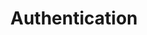 ---
title: Authentication
name: Authentication
position_number: 3
parameters:
  - name:
    content:
content_markdown: |-
  Authentication is required for all API requests. Planman API uses bearer access tokens to authenticate requests. To get an access token, you can sign in using your branch code through our sign in endpoint. The access token's lifetime is 18 hours. Whenever it expires, you need to call the sign in endpoint to have a new one generated.

  The access token should be added as a request header as shown below.

  None of the requests will succeed unless you include a correct access token in the request header.
  {: .error}

left_code_blocks:
  - code_block: |-
      Authorization: Bearer $ACCESS_TOKEN
    title: 
    language: bash
right_code_blocks:
- code_block: |-
    curl -X POST https://srvbeta.virgingates.com/api/v1/branches/sign-in -H "Content-type: application/json" -d '{"code": "1234567"}'
  title: cURL
  language: bash
---
